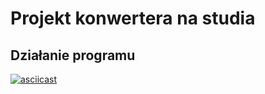 # Projekt konwertera na studia

## Działanie programu
[![asciicast](https://asciinema.org/a/saMzkHPhzdYIus3Fi442waE4D.svg)](https://asciinema.org/a/saMzkHPhzdYIus3Fi442waE4D)